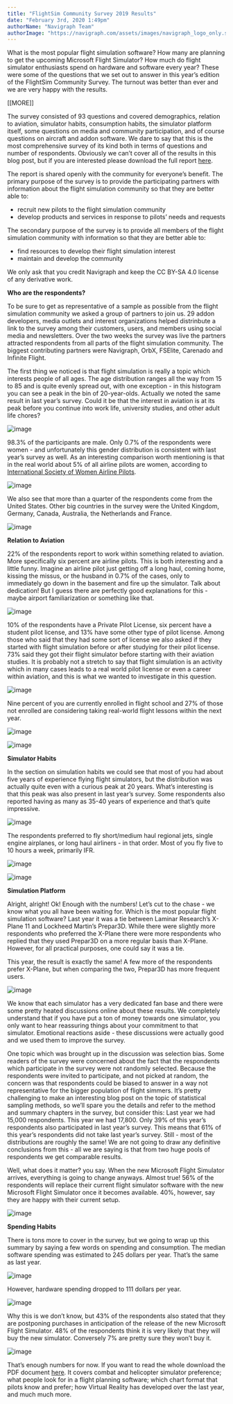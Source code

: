 ```yaml
---
title: "FlightSim Community Survey 2019 Results"
date: "February 3rd, 2020 1:49pm"
authorName: "Navigraph Team"
authorImage: "https://navigraph.com/assets/images/navigraph_logo_only.svg"
---
```


What is the most popular flight simulation software? How many are planning to get the upcoming Microsoft Flight Simulator? How much do flight simulator enthusiasts spend on hardware and software every year? These were some of the questions that we set out to answer in this year’s edition of the FlightSim Community Survey. The turnout was better than ever and we are very happy with the results.

\[\[MORE\]\]

The survey consisted of 93 questions and covered demographics, relation to aviation, simulator habits, consumption habits, the simulator platform itself, some questions on media and community participation, and of course questions on aircraft and addon software. We dare to say that this is the most comprehensive survey of its kind both in terms of questions and number of respondents. Obviously we can’t cover all of the results in this blog post, but if you are interested please download the full report [here](https://navigraph.com/redirect.ashx?url=https%3A%2F%2Fdownload.navigraph.com%2Fdocs%2Fflightsim-community-survey-by-navigraph-2019-final.pdf&utm_source=blog&utm_medium=link_report&utm_campaign=flightsimsurvey2019).

The report is shared openly with the community for everyone’s benefit. The primary purpose of the survey is to provide the participating partners with information about the flight simulation community so that they are better able to:

* recruit new pilots to the flight simulation community
* develop products and services in response to pilots’ needs and requests

The secondary purpose of the survey is to provide all members of the flight simulation community with information so that they are better able to:

* find resources to develop their flight simulation interest
* maintain and develop the community

We only ask that you credit Navigraph and keep the CC BY-SA 4.0 license of any derivative work.

**Who are the respondents?**

To be sure to get as representative of a sample as possible from the flight simulation community we asked a group of partners to join us. 29 addon developers, media outlets and interest organizations helped distrinbute a link to the survey among their customers, users, and members using social media and newsletters. Over the two weeks the survey was live the partners attracted respondents from all parts of the flight simulation community. The biggest contributing partners were Navigraph, OrbX, FSElite, Carenado and Infinite Flight.

The first thing we noticed is that flight simulation is really a topic which interests people of all ages. The age distribution ranges all the way from 15 to 85 and is quite evenly spread out, with one exception - in this histogram you can see a peak in the bin of 20-year-olds. Actually we noted the same result in last year’s survey. Could it be that the interest in aviation is at its peak before you continue ínto work life, university studies, and other adult life chores?

![image](https://64.media.tumblr.com/5b265c48931aa35f23bad1bfe171a695/c9febfeb94438738-4c/s540x810/56cc976d05dab4797fdcf67bfccc9b5d46d0b8d0.png)

98.3% of the participants are male. Only 0.7% of the respondents were women - and unfortunately this gender distribution is consistent with last year’s survey as well. As an interesting comparison worth mentioning is that in the real world about 5% of all airline pilots are women, according to [International Society of Women Airline Pilots](https://www.iswap.org/content.aspx?page_id=22&club_id=658242&module_id=266401).   

![image](https://64.media.tumblr.com/54208d9b97e9d610bda2af74e59c4675/c9febfeb94438738-e2/s540x810/18d050c6bb4e858018078fb6b24d80a4ab989475.png)

We also see that more than a quarter of the respondents come from the United States. Other big countries in the survey were the United Kingdom, Germany, Canada, Australia, the Netherlands and France.  

![image](https://64.media.tumblr.com/0c4494d6d7145c7e4224e03ad5fdf0d6/c9febfeb94438738-77/s540x810/f9396c81976aeb4fcf42b333d550b2ec18435171.png)

**Relation to Aviation**

22% of the respondents report to work within something related to aviation. More specifically six percent are airline pilots. This is both interesting and a little funny. Imagine an airline pilot just getting off a long haul, coming home, kissing the missus, or the husband in 0.7% of the cases, only to immediately go down in the basement and fire up the simulator. Talk about dedication! But I guess there are perfectly good explanations for this - maybe airport familiarization or something like that.

![image](https://64.media.tumblr.com/da4cccd87fa0225ecfd8666671867e8b/c9febfeb94438738-11/s540x810/2fafcfe634ec17fd6f2d3e11ce46965d464489b8.png)

10% of the respondents have a Private Pilot License, six percent have a student pilot license, and 13% have some other type of pilot license. Among those who said that they had some sort of license we also asked if they started with flight simulation before or after studying for their pilot license. 73% said they got their flight simulator before starting with their aviation studies. It is probably not a stretch to say that flight simulation is an activity which in many cases leads to a real world pilot license or even a career within aviation, and this is what we wanted to investigate in this question.  

![image](https://64.media.tumblr.com/0ccb46cf02cdb1ddfaa01946cf8a204f/c9febfeb94438738-14/s540x810/1172ae26f4faf891aa0bf234bddfa8042c12c8f8.png)

Nine percent of you are currently enrolled in flight school and 27% of those not enrolled are considering taking real-world flight lessons within the next year.  

![image](https://64.media.tumblr.com/f706ee6917f1262d7ba0a0aeff424044/c9febfeb94438738-b0/s540x810/6a599bf55199e1f526e4b537268fdf7ec50c1f17.png)

![image](https://64.media.tumblr.com/be4801c6cfd13677a76e7d4a3148be31/c9febfeb94438738-a0/s540x810/54a3bd956679d7a16ca352c79c1017571e8fbca6.png)

**Simulator Habits**

In the section on simulation habits we could see that most of you had about five years of experience flying flight simulators, but the distribution was actually quite even with a curious peak at 20 years. What’s interesting is that this peak was also present in last year’s survey. Some respondents also reported having as many as 35-40 years of experience and that’s quite impressive.  

![image](https://64.media.tumblr.com/d115ce2cfe1268311af42428c90c38f5/c9febfeb94438738-68/s540x810/8c346ac0135c2f441cfb49fe1549ef43482852c5.png)

The respondents preferred to fly short/medium haul regional jets, single engine airplanes, or long haul airliners - in that order. Most of you fly five to 10 hours a week, primarily IFR.  

![image](https://64.media.tumblr.com/3ca0d307fc75998ebf8885bbab0d955e/c9febfeb94438738-12/s540x810/7587f92399a47dc40c58764314e17bf17c594e3e.png)

![image](https://64.media.tumblr.com/be7d1f634093505d1e1376b650b4fa7a/c9febfeb94438738-05/s540x810/a7867106d0b7278bce43647811ab2314d3dae416.png)

**Simulation Platform**

Alright, alright! Ok! Enough with the numbers! Let’s cut to the chase - we know what you all have been waiting for. Which is the most popular flight simulation software? Last year it was a tie between Laminar Research’s X-Plane 11 and Lockheed Martin’s Prepar3D. While there were slightly more respondents who preferred the X-Plane there were more respondents who replied that they used Prepar3D on a more regular basis than X-Plane. However, for all practical purposes, one could say it was a tie.

This year, the result is exactly the same! A few more of the respondents prefer X-Plane, but when comparing the two, Prepar3D has more frequent users.

![image](https://64.media.tumblr.com/3ff5d9f631c6c0022f5656f3caa6fcb0/c9febfeb94438738-30/s540x810/52b99d6882fdc727e4bcaa3fb922d42b9ad7277d.png)

We know that each simulator has a very dedicated fan base and there were some pretty heated discussions online about these results. We completely understand that if you have put a ton of money towards one simulator, you only want to hear reassuring things about your commitment to that simulator. Emotional reactions aside - these discussions were actually good and we used them to improve the survey.

One topic which was brought up in the discussion was selection bias. Some readers of the survey were concerned about the fact that the respondents which participate in the survey were not randomly selected. Because the respondents were invited to participate, and not picked at random, the concern was that respondents could be biased to answer in a way not representative for the bigger population of flight simmers. It’s pretty challenging to make an interesting blog post on the topic of statistical sampling methods, so we’ll spare you the details and refer to the method and summary chapters in the survey, but consider this: Last year we had 15,000 respondents. This year we had 17,800\. Only 39% of this year’s respondents also participated in last year’s survey. This means that 61% of this year’s respondents did not take last year’s survey. Still - most of the distributions are roughly the same! We are not going to draw any definitive conclusions from this - all we are saying is that from two huge pools of respondents we get comparable results.  

Well, what does it matter? you say. When the new Microsoft Flight Simulator arrives, everything is going to change anyways. Almost true! 56% of the respondents will replace their current flight simulator software with the new Microsoft Flight Simulator once it becomes available. 40%, however, say they are happy with their current setup.

![image](https://64.media.tumblr.com/caedda202554a66eaf03ee17c1bc7170/c9febfeb94438738-3f/s540x810/faa564f39636f28c399175e08bceef29430fbb3f.png)

**Spending Habits**   

There is tons more to cover in the survey, but we going to wrap up this summary by saying a few words on spending and consumption. The median software spending was estimated to 245 dollars per year. That’s the same as last year. 

![image](https://64.media.tumblr.com/e3c917620ee78403fa88f6e249a2c48a/c9febfeb94438738-1d/s540x810/cf85ea947d43832651a5417ee681a8fcb1c42116.png)

However, hardware spending dropped to 111 dollars per year.

![image](https://64.media.tumblr.com/9f98a057fc6e93bea48ee0468a67f862/c9febfeb94438738-ae/s540x810/9e78b56c64d7aef6af085d3751bb7fd153b90cb3.png)

Why this is we don’t know, but 43% of the respondents also stated that they are postponing purchases in anticipation of the release of the new Microsoft Flight Simulator. 48% of the respondents think it is very likely that they will buy the new simulator. Conversely 7% are pretty sure they won’t buy it.

![image](https://64.media.tumblr.com/50f7109c9454b907b9f969f1dbc6c7d5/c9febfeb94438738-8b/s540x810/7e1ef7eb09ea900e691de4845f3f78f5321bd0cf.png)

That’s enough numbers for now. If you want to read the whole download the PDF document [here](https://navigraph.com/redirect.ashx?url=https%3A%2F%2Fdownload.navigraph.com%2Fdocs%2Fflightsim-community-survey-by-navigraph-2019-final.pdf&utm_source=blog&utm_medium=link_report&utm_campaign=flightsimsurvey2019). It covers combat and helicopter simulator preference; what people look for in a flight planning software; which chart format that pilots know and prefer; how Virtual Reality has developed over the last year, and much much more.